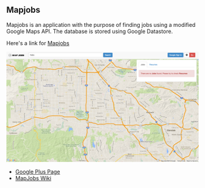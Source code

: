 ## Mapjobs

Mapjobs is an application with the purpose of finding jobs using a modified Google Maps API. The database is stored using Google Datastore.

Here's a link for [Mapjobs](http://gcdc2013-mapjobs.appspot.com/)

![Mapjobs Screenshot](screenshot.png)

- [Google Plus Page](https://plus.google.com/+Gcdc2013mapjobsAppspotAI)
- [MapJobs Wiki](https://sites.google.com/a/asteriainteractive.com/map-jobs/)